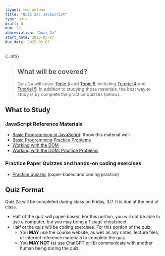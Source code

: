 ```yaml
---
layout: two-column
title: "Quiz 2a: JavaScript"
type: quiz
draft: 0
num: 2a
abbreviation: "Quiz 2a"
start_date: 2025-03-07
due_date: 2025-03-07
---
```


{:.info}
> ## What will be covered?
> Quiz 2a will cover [Topic 5](../topics/topic05) and [Topic 6](../topics/topic06), including [Tutorial 4](../assignments/tutorial04) and [Tutorial 5](../assignments/tutorial05). In addition to studying those materials, the best way to study is by complete the practice quizzes (below).

## What to Study
### JavaScript Reference Materials
* [Basic Programming in JavaScript](resources/01-basic-programming/): Know this material well. 
* [Basic Programming Practice Problems](/resources/02-basic-programming-practice/)   
* [Working with the DOM](/resources/03-the-dom/)   
* [Working with the DOM: Practice Problems](/resources/04-dom-practice/)  

### Practice Paper Quizzes and hands-on coding exercises
* [Practice quizzes](../activities/practice-quiz02a) (paper-based and coding practice)

## Quiz Format
Quiz 2a will be completed during class on Friday, 3/7. It is due at the end of class.
* Half of the quiz will paper-based. For this portion, you will not be able to use a computer, but you may bring a 1-page cheatsheet. 
* Half ot the quiz will be coding exercises. For this portion of the quiz:
    * You **MAY** use the course website, as well as any notes, lecture files, or internet reference materials to complete the quiz.
    * You **MAY NOT** (a) use ChatGPT or (b) communicate with another human being during the quiz.